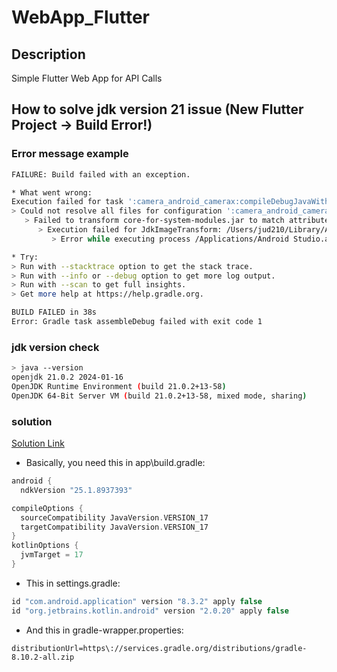 # WebApp_Flutter

## Description

Simple Flutter Web App for API Calls

## How to solve jdk version 21 issue (New Flutter Project -> Build Error!)

### Error message example

```bash
FAILURE: Build failed with an exception.

* What went wrong:
Execution failed for task ':camera_android_camerax:compileDebugJavaWithJavac'.
> Could not resolve all files for configuration ':camera_android_camerax:androidJdkImage'.
   > Failed to transform core-for-system-modules.jar to match attributes {artifactType=_internal_android_jdk_image, org.gradle.libraryelements=jar, org.gradle.usage=java-runtime}.
      > Execution failed for JdkImageTransform: /Users/jud210/Library/Android/sdk/platforms/android-34/core-for-system-modules.jar.
         > Error while executing process /Applications/Android Studio.app/Contents/jbr/Contents/Home/bin/jlink with arguments {--module-path /Users/jud210/.gradle/caches/transforms-3/d9e926982c2c139ff9125eb7b6be4144/transformed/output/temp/jmod --add-modules java.base --output /Users/jud210/.gradle/caches/transforms-3/d9e926982c2c139ff9125eb7b6be4144/transformed/output/jdkImage --disable-plugin system-modules}

* Try:
> Run with --stacktrace option to get the stack trace.
> Run with --info or --debug option to get more log output.
> Run with --scan to get full insights.
> Get more help at https://help.gradle.org.

BUILD FAILED in 38s
Error: Gradle task assembleDebug failed with exit code 1
```

### jdk version check

```bash
> java --version
openjdk 21.0.2 2024-01-16
OpenJDK Runtime Environment (build 21.0.2+13-58)
OpenJDK 64-Bit Server VM (build 21.0.2+13-58, mixed mode, sharing)
```

### solution

[Solution Link](https://github.com/flutter/flutter/issues/156304#issuecomment-2397707812)

- Basically, you need this in app\build.gradle:

```gradle
android {
  ndkVersion "25.1.8937393"

compileOptions {
  sourceCompatibility JavaVersion.VERSION_17
  targetCompatibility JavaVersion.VERSION_17
}
kotlinOptions {
  jvmTarget = 17
}
```

- This in settings.gradle:

```gradle
id "com.android.application" version "8.3.2" apply false
id "org.jetbrains.kotlin.android" version "2.0.20" apply false
```

- And this in gradle-wrapper.properties:

```properties
distributionUrl=https\://services.gradle.org/distributions/gradle-8.10.2-all.zip
```
